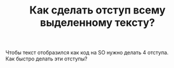 ﻿---
title: "Как сделать отступ всему выделенному тексту?"
se.owner.user_id: 417079
se.owner.display_name: "user417079"
se.owner.link: "https://ru.meta.stackoverflow.com/users/417079/user417079"
se.link: "https://ru.meta.stackoverflow.com/questions/11095/%d0%9a%d0%b0%d0%ba-%d1%81%d0%b4%d0%b5%d0%bb%d0%b0%d1%82%d1%8c-%d0%be%d1%82%d1%81%d1%82%d1%83%d0%bf-%d0%b2%d1%81%d0%b5%d0%bc%d1%83-%d0%b2%d1%8b%d0%b4%d0%b5%d0%bb%d0%b5%d0%bd%d0%bd%d0%be%d0%bc%d1%83-%d1%82%d0%b5%d0%ba%d1%81%d1%82%d1%83"
se.question_id: 11095
se.post_type: question
---
<p>Чтобы текст отобразился как код на SO нужно делать 4 отступа.<br />
Как быстро делать эти отступы?</p>
